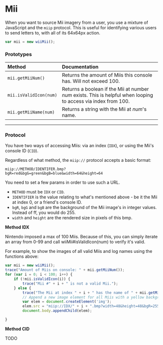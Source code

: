 # Mii

When you want to source Mii imagery from a user, you use a mixture of JavaScript and the `miip` protocol. This is useful for identifying various users to send letters to, with all of its 64x64px action.

```javascript
var mii = new wiiMii();
```

### Prototypes

| Method                  | Documentation                                                                                                   |
| :---------------------- | :-------------------------------------------------------------------------------------------------------------- |
| `mii.getMiiNum()`       | Returns the amount of Miis this console has. Will not exceed 100.                                               |
| `mii.isValidIcon(num)`  | Returns a boolean if the Mii at number _num_ exists. This is helpful when looping to access via index from 100. |
| `mii.getMiiName(num)`   | Returns a string with the Mii at _num_'s name.                                                                  |

****

### Protocol

You have two ways of accessing Miis: via an index (`IDX`), or using the Mii's console ID (`CID`).

Regardless of what method, the `miip://` protocol accepts a basic format:

```
miip://METHOD/IDENTIFER.bmp?bgR=red&bgG=green&bgB=blue&width=64&height=64

```

You need to set a few params in order to use such a URL.

* `METHOD`  must be `IDX` or `CID`.
* `IDENTIFIER`  is the value relating to what's mentioned above - be it the Mii at index 0, or a friend's console ID.
* `bgR`, `bgG` and `bgB` are the background of the Mii image's in integer values. Instead of ff, you would do 255.
* `width` and `height` are the rendered size in pixels of this bmp.



**Method IDX**

Nintendo imposed a max of 100 Miis. Because of this, you can simply iterate an array from 0-99 and call wiiMii#isValidIcon(num) to verify it's valid.

For example, to show the images of all valid Miis and log names using the functions above:

```javascript
var mii = new wiiMii();
trace("Amount of Miis on console: " + mii.getMiiNum());
for (var i = 0; i < 100; i++) {
	if (!mii.isValidIcon(i)) {
		trace("Mii #" + i + " is not a valid Mii.");
	} else {
		trace("The Mii at index " + i + " has the name of " + mii.getMiiName(i) + ".");
		// Append a new image element for all Miis with a yellow background.
		var elem = document.createElement('img');
		elem.src = "miip://IDX/" + i + ".bmp?width=48&height=48&bgR=255&bgG=205&bgB=0";
		document.body.appendChild(elem);

}

```

**Method CID**

TODO
